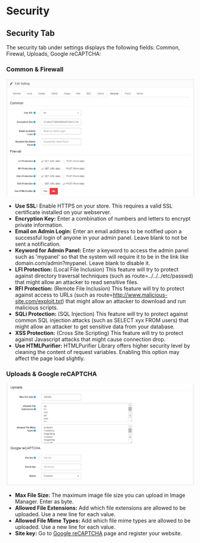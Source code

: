 Security
========

Security Tab
------------

The security tab under settings displays the following fields: Common, Firewal, Uploads, Google reCAPTCHA:

### Common & Firewall

![settings security tab](_images/settings-security-1-tab.png)

- **Use SSL:** Enable HTTPS on your store. This requires a valid SSL certificate installed on your webserver.
- **Encryption Key:** Enter a combination of numbers and letters to encrypt private information.
- **Email on Admin Login:** Enter an email address to be notified upon a successful login of anyone in your admin panel. Leave blank to not be sent a notification.
- **Keyword for Admin Panel:** Enter a keyword to access the admin panel such as 'mypanel' so that the system will require it to be in the link like domain.com/admin?mypanel. Leave blank to disable it.
- **LFI Protection:** (Local File Inclusion) This feature will try to protect against directory traversal techniques (such as route=../../../etc/passwd) that might allow an attacker to read sensitive files.
- **RFI Protection:** (Remote File Inclusion) This feature will try to protect against access to URLs (such as route=http://www.malicious-site.com/exploit.txt) that might allow an attacker to download and run malicious scripts.
- **SQLi Protection:** (SQL Injection) This feature will try to protect against common SQL injection attacks (such as SELECT xyx FROM users) that might allow an attacker to get sensitive data from your database.
- **XSS Protection:** (Cross Site Scripting) This feature will try to protect against Javascript attacks that might cause connection drop.
- **Use HTMLPurifier:** HTMLPurifier Library offers higher security level by cleaning the content of request variables. Enabling this option may affect the page load slightly.

### Uploads & Google reCAPTCHA

![settings security tab](_images/settings-security-2-tab.png)

- **Max File Size:** The maximum image file size you can upload in Image Manager. Enter as byte.
- **Allowed File Extensions:** Add which file extensions are allowed to be uploaded. Use a new line for each value.
- **Allowed File Mime Types:** Add which file mime types are allowed to be uploaded. Use a new line for each value.
- **Site key:** Go to [Google reCAPTCHA](https://www.google.com/recaptcha/intro/index.html) page and register your website.